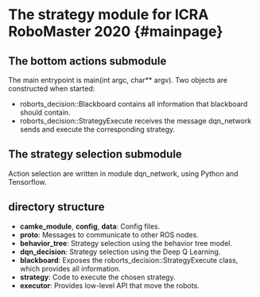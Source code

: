 # The strategy module for ICRA RoboMaster 2020 {#mainpage}


## The bottom actions submodule

The main entrypoint is main(int argc, char** argv).
Two objects are constructed when started:
- roborts_decision::Blackboard contains all information that blackboard should contain.
- roborts_decision::StrategyExecute receives the message dqn_network sends and execute
  the corresponding strategy.

## The strategy selection submodule

Action selection are written in module dqn_network, using Python and Tensorflow.

## directory structure

- **camke_module**, **config**, **data**: Config files.
- **proto**: Messages to communicate to other ROS nodes.
- **behavior_tree**: Strategy selection using the behavior tree model.
- **dqn_decision**: Strategy selection using the Deep Q Learning.
- **blackboard**: Exposes the roborts_decision::StrategyExecute class, which provides all information.
- **strategy**: Code to execute the chosen strategy.
- **executor**: Provides low-level API that move the robots.